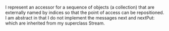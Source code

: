 I represent an accessor for a sequence of objects (a collection) that are externally named by indices so that the point of access can be repositioned. I am abstract in that I do not implement the messages next and nextPut: which are inherited from my superclass Stream.